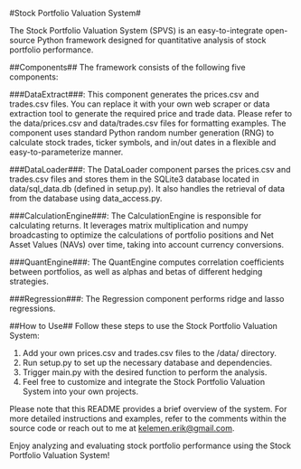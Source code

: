 #Stock Portfolio Valuation System#

The Stock Portfolio Valuation System (SPVS) is an easy-to-integrate open-source Python framework designed for quantitative analysis of stock portfolio performance.

##Components##
The framework consists of the following five components:

###DataExtract###: This component generates the prices.csv and trades.csv files. You can replace it with your own web scraper or data extraction tool to generate the required price and trade data. Please refer to the data/prices.csv and data/trades.csv files for formatting examples. The component uses standard Python random number generation (RNG) to calculate stock trades, ticker symbols, and in/out dates in a flexible and easy-to-parameterize manner.

###DataLoader###: The DataLoader component parses the prices.csv and trades.csv files and stores them in the SQLite3 database located in data/sql_data.db (defined in setup.py). It also handles the retrieval of data from the database using data_access.py.

###CalculationEngine###: The CalculationEngine is responsible for calculating returns. It leverages matrix multiplication and numpy broadcasting to optimize the calculations of portfolio positions and Net Asset Values (NAVs) over time, taking into account currency conversions.

###QuantEngine###: The QuantEngine computes correlation coefficients between portfolios, as well as alphas and betas of different hedging strategies.

###Regression###: The Regression component performs ridge and lasso regressions.

##How to Use##
Follow these steps to use the Stock Portfolio Valuation System:

1. Add your own prices.csv and trades.csv files to the /data/ directory.
2. Run setup.py to set up the necessary database and dependencies.
3. Trigger main.py with the desired function to perform the analysis.
4. Feel free to customize and integrate the Stock Portfolio Valuation System into your own projects.

Please note that this README provides a brief overview of the system. For more detailed instructions and examples, refer to the comments within the source code or reach out to me at kelemen.erik@gmail.com.

Enjoy analyzing and evaluating stock portfolio performance using the Stock Portfolio Valuation System!
